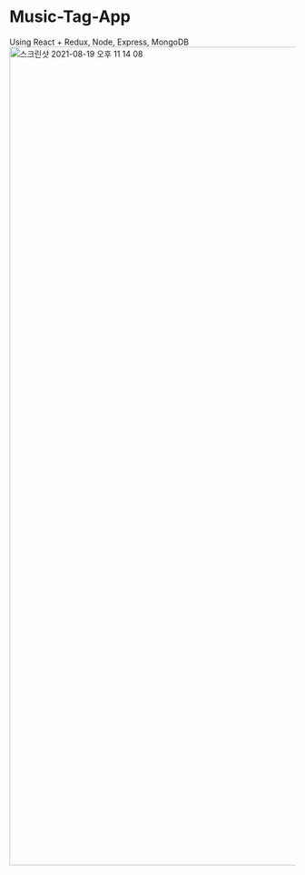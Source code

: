 # Music-Tag-App
Using React + Redux, Node, Express, MongoDB
<img width="1440" alt="스크린샷 2021-08-19 오후 11 14 08" src="https://user-images.githubusercontent.com/83223501/130085726-1cde4a5f-77c0-426b-b291-d716020349f6.png">
